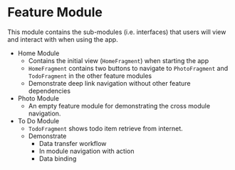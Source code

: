 # Feature Module

This module contains the sub-modules (i.e. interfaces) that users will view and interact with when using the app.

- Home Module
  - Contains the initial view (`HomeFragment`) when starting the app
  - `HomeFragment` contains two buttons to navigate to `PhotoFragment` and `TodoFragment` in the other feature modules
  - Demonstrate deep link navigation without other feature dependencies
- Photo Module
  - An empty feature module for demonstrating the cross module navigation.
- To Do Module
  - `TodoFragment` shows todo item retrieve from internet.
  - Demonstrate
    - Data transfer workflow
    - In module navigation with action
    - Data binding